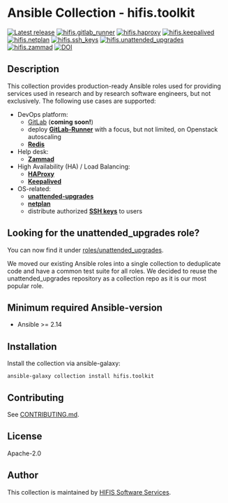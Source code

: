 <!--
SPDX-FileCopyrightText: Helmholtz Centre for Environmental Research (UFZ)
SPDX-FileCopyrightText: Helmholtz-Zentrum Dresden-Rossendorf (HZDR)

SPDX-License-Identifier: Apache-2.0
-->

# Ansible Collection - hifis.toolkit

[![Latest release](https://img.shields.io/github/v/release/hifis-net/ansible-collection-toolkit)](https://github.com/hifis-net/ansible-collection-toolkit/releases)
[![hifis.gitlab_runner](https://github.com/hifis-net/ansible-collection-toolkit/actions/workflows/gitlab_runner.yml/badge.svg)](https://github.com/hifis-net/ansible-collection-toolkit/actions/workflows/gitlab_runner.yml)
[![hifis.haproxy](https://github.com/hifis-net/ansible-collection-toolkit/actions/workflows/haproxy.yml/badge.svg)](https://github.com/hifis-net/ansible-collection-toolkit/actions/workflows/haproxy.yml)
[![hifis.keepalived](https://github.com/hifis-net/ansible-collection-toolkit/actions/workflows/keepalived.yml/badge.svg)](https://github.com/hifis-net/ansible-collection-toolkit/actions/workflows/keepalived.yml)
[![hifis.netplan](https://github.com/hifis-net/ansible-collection-toolkit/actions/workflows/netplan.yml/badge.svg)](https://github.com/hifis-net/ansible-collection-toolkit/actions/workflows/netplan.yml)
[![hifis.ssh_keys](https://github.com/hifis-net/ansible-collection-toolkit/actions/workflows/ssh_keys.yml/badge.svg)](https://github.com/hifis-net/ansible-collection-toolkit/actions/workflows/ssh_keys.yml)
[![hifis.unattended_upgrades](https://github.com/hifis-net/ansible-collection-toolkit/actions/workflows/unattended_upgrades.yml/badge.svg)](https://github.com/hifis-net/ansible-collection-toolkit/actions/workflows/unattended_upgrades.yml)
[![hifis.zammad](https://github.com/hifis-net/ansible-collection-toolkit/actions/workflows/zammad.yml/badge.svg)](https://github.com/hifis-net/ansible-collection-toolkit/actions/workflows/zammad.yml)
[![DOI](https://zenodo.org/badge/495697576.svg)](https://zenodo.org/doi/10.5281/zenodo.11147483)

## Description

This collection provides production-ready Ansible roles used for providing services used in research and by research
software engineers, but not exclusively. The following use cases are supported:

* DevOps platform:
    * [GitLab](https://github.com/hifis-net/ansible-role-gitlab) (**coming soon!**)
    * deploy [**GitLab-Runner**](roles/gitlab_runner) with a focus, but not limited, on Openstack autoscaling
    * [**Redis**](role/redis)
* Help desk:
    * [**Zammad**](roles/zammad)
* High Availability (HA) / Load Balancing:
    * [**HAProxy**](roles/haproxy)
    * [**Keepalived**](roles/keepalived)
* OS-related:
    * [**unattended-upgrades**](roles/unattended_upgrades)
    * [**netplan**](roles/netplan)
    * distribute authorized [**SSH keys**](role/ssh_keys) to users

## Looking for the unattended_upgrades role?

You can now find it under [roles/unattended_upgrades](roles/unattended_upgrades).

We moved our existing Ansible roles into a single collection to deduplicate code and have a common test suite for all roles.
We decided to reuse the unattended_upgrades repository as a collection repo as it is our most popular role.

## Minimum required Ansible-version

* Ansible >= 2.14

## Installation

Install the collection via ansible-galaxy:

```shell
ansible-galaxy collection install hifis.toolkit
```

## Contributing

See [CONTRIBUTING.md](CONTRIBUTING.md).

## License

Apache-2.0

## Author

This collection is maintained by [HIFIS Software Services](https://hifis.net/).
